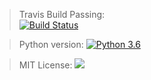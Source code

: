 > Travis Build Passing:  
[![Build Status](https://travis-ci.com/imans777/test-travis101.svg?branch=master)](https://travis-ci.com/imans777/test-travis101)

> Python version:
[![Python 3.6](https://img.shields.io/badge/python-3.6-blue.svg)](https://www.python.org/downloads/release/python-360/)

> MIT License:
[![](https://img.shields.io/github/license/ResidentMario/missingno.svg)](https://github.com/ResidentMario/missingno/blob/master/LICENSE.md)
